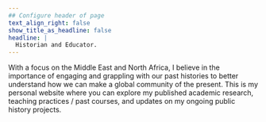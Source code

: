 ```yaml
---
## Configure header of page
text_align_right: false
show_title_as_headline: false
headline: |
  Historian and Educator.
---
```


<!-- this is a subheadline -->
With a focus on the Middle East and North Africa, I believe in the importance of engaging and grappling with our past histories to better understand how we can make a global community of the present. This is my personal website where you can explore my published academic research, teaching practices / past courses, and updates on my ongoing public history projects.